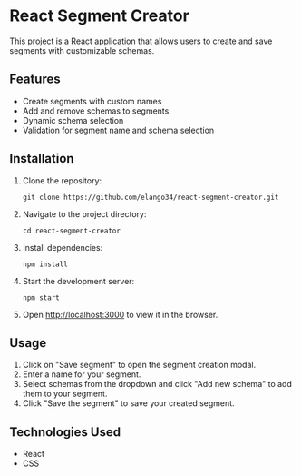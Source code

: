 # React Segment Creator

This project is a React application that allows users to create and save segments with customizable schemas.

## Features

- Create segments with custom names
- Add and remove schemas to segments
- Dynamic schema selection
- Validation for segment name and schema selection

## Installation

1. Clone the repository:
   ```
   git clone https://github.com/elango34/react-segment-creator.git
   ```

2. Navigate to the project directory:
   ```
   cd react-segment-creator
   ```

3. Install dependencies:
   ```
   npm install
   ```

4. Start the development server:
   ```
   npm start
   ```

5. Open [http://localhost:3000](http://localhost:3000) to view it in the browser.

## Usage

1. Click on "Save segment" to open the segment creation modal.
2. Enter a name for your segment.
3. Select schemas from the dropdown and click "Add new schema" to add them to your segment.
4. Click "Save the segment" to save your created segment.

## Technologies Used

- React
- CSS
